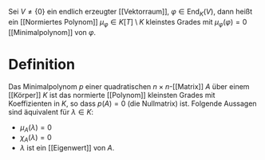 Sei $V \neq \{0\}$ ein endlich erzeugter [[Vektorraum]], $\varphi \in \mathrm{End}_K(V)$, dann heißt ein [[Normiertes Polynom]] $\mu_\varphi \in K[T] \setminus K$ kleinstes Grades mit $\mu_\varphi(\varphi) = 0$ [[Minimalpolynom]] von $\varphi$.

# Definition
Das Minimalpolynom $p$ einer quadratischen $n \times n$-[[Matrix]] $A$ über einem [[Körper]] $K$ ist das normierte [[Polynom]] kleinsten Grades mit Koeffizienten in $K$, so dass $p(A) = 0$ (die Nullmatrix) ist. Folgende Aussagen sind äquivalent für $\lambda \in K$:
- $\mu_A(\lambda) = 0$
- $\chi_A(\lambda) = 0$
- $\lambda$ ist ein [[Eigenwert]] von $A$.